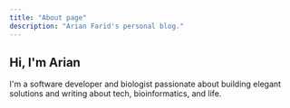 ```yaml
---
title: "About page"
description: "Arian Farid's personal blog."
---
```


## Hi, I'm Arian

I'm a software developer and biologist passionate about building elegant solutions and writing about tech, bioinformatics, and life.